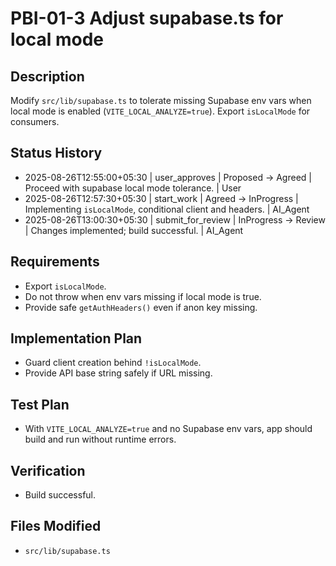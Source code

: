 # PBI-01-3 Adjust supabase.ts for local mode

## Description
Modify `src/lib/supabase.ts` to tolerate missing Supabase env vars when local mode is enabled (`VITE_LOCAL_ANALYZE=true`). Export `isLocalMode` for consumers.

## Status History
- 2025-08-26T12:55:00+05:30 | user_approves | Proposed -> Agreed | Proceed with supabase local mode tolerance. | User
- 2025-08-26T12:57:30+05:30 | start_work | Agreed -> InProgress | Implementing `isLocalMode`, conditional client and headers. | AI_Agent
- 2025-08-26T13:00:30+05:30 | submit_for_review | InProgress -> Review | Changes implemented; build successful. | AI_Agent

## Requirements
- Export `isLocalMode`.
- Do not throw when env vars missing if local mode is true.
- Provide safe `getAuthHeaders()` even if anon key missing.

## Implementation Plan
- Guard client creation behind `!isLocalMode`.
- Provide API base string safely if URL missing.

## Test Plan
- With `VITE_LOCAL_ANALYZE=true` and no Supabase env vars, app should build and run without runtime errors.

## Verification
- Build successful.

## Files Modified
- `src/lib/supabase.ts`

